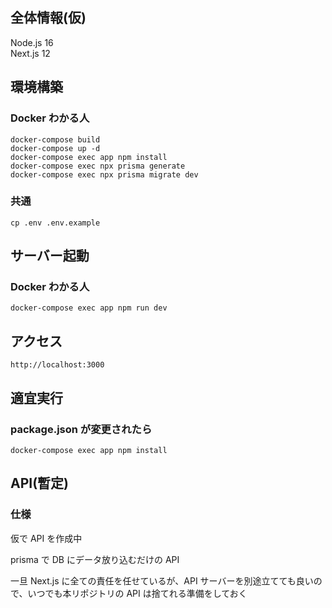 ## 全体情報(仮)

Node.js 16  
Next.js 12

## 環境構築

### Docker わかる人

```
docker-compose build
docker-compose up -d
docker-compose exec app npm install
docker-compose exec npx prisma generate
docker-compose exec npx prisma migrate dev
```

### 共通

```
cp .env .env.example
```

## サーバー起動

### Docker わかる人

```
docker-compose exec app npm run dev
```

## アクセス

`http://localhost:3000`

## 適宜実行

### package.json が変更されたら

```
docker-compose exec app npm install
```

## API(暫定)

### 仕様

仮で API を作成中

prisma で DB にデータ放り込むだけの API

一旦 Next.js に全ての責任を任せているが、API サーバーを別途立てても良いので、いつでも本リポジトリの API は捨てれる準備をしておく
